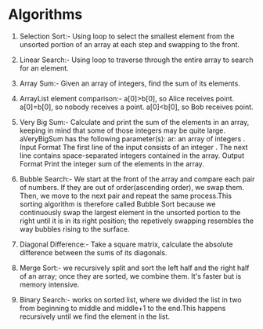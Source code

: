 # Algorithms
1. Selection Sort:-
Using loop to select the smallest element from the unsorted portion of an array at each step and swapping to the front.

2. Linear Search:-
Using loop to traverse through the entire array to search for an element. 

3. Array Sum:- 
Given an array of integers, find the sum of its elements.

4. ArrayList element comparison:-
a[0]>b[0], so Alice receives  point.
a[0]=b[0], so nobody receives a point.
a[0]<b[0], so Bob receives  point.

5. Very Big Sum:- 
Calculate and print the sum of the elements in an array, keeping in mind that some of those integers may be quite large.
aVeryBigSum has the following parameter(s):
ar: an array of integers .
Input Format
The first line of the input consists of an integer .
The next line contains  space-separated integers contained in the array.
Output Format
Print the integer sum of the elements in the array.

6. Bubble Search:- We start at the front of the array and compare each pair of numbers. If they are out of order(ascending order), we swap them. Then, we move to the next pair and repeat the same process.This sorting algorithm is therefore called Bubble Sort because we continuously swap the largest element in the unsorted portion to the right until it is in its right position; the repetively swapping resembles the way bubbles rising to the surface.

7. Diagonal Difference:- Take a square matrix, calculate the absolute difference between the sums of its diagonals.

8. Merge Sort:- we recursively split and sort the left half and the right half of an array; once they are sorted, we combine them. It's faster but is memory intensive.

9. Binary Search:- works on sorted list, where we divided the list in two from beginning to middle and middle+1 to the end.This happens recursively until we find the element in the list.
